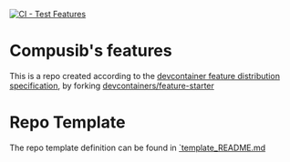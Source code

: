 [![CI - Test Features](https://github.com/compusib/devcontainer_features/actions/workflows/test.yaml/badge.svg?branch=main)](https://github.com/compusib/devcontainer_features/actions/workflows/test.yaml)
# Compusib's features
This is a repo created according to the [devcontainer feature distribution specification](https://containers.dev/implementors/features-distribution/),
by forking [devcontainers/feature-starter](https://github.com/devcontainers/feature-starter)



# Repo Template
The repo template definition can be found in [`template_README.md](./template_README..md)
